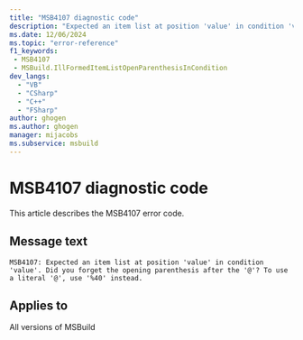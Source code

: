 ```yaml
---
title: "MSB4107 diagnostic code"
description: "Expected an item list at position 'value' in condition 'value'. Did you forget the opening parenthesis after the '@'? To use a literal '@', use '%40' instead."
ms.date: 12/06/2024
ms.topic: "error-reference"
f1_keywords:
 - MSB4107
 - MSBuild.IllFormedItemListOpenParenthesisInCondition
dev_langs:
  - "VB"
  - "CSharp"
  - "C++"
  - "FSharp"
author: ghogen
ms.author: ghogen
manager: mijacobs
ms.subservice: msbuild
---
```


# MSB4107 diagnostic code

<!-- :::ErrorDefinitionDescription::: -->
<!-- :::editable-content name="introDescription"::: -->
This article describes the MSB4107 error code.
<!-- :::editable-content-end::: -->

## Message text

```output
MSB4107: Expected an item list at position 'value' in condition 'value'. Did you forget the opening parenthesis after the '@'? To use a literal '@', use '%40' instead.
```

<!-- :::editable-content name="postOutputDescription"::: -->
<!--
{StrBegin="MSB4107: "}
-->
<!-- :::editable-content-end::: -->
<!-- :::ErrorDefinitionDescription-end::: -->

## Applies to

All versions of MSBuild
